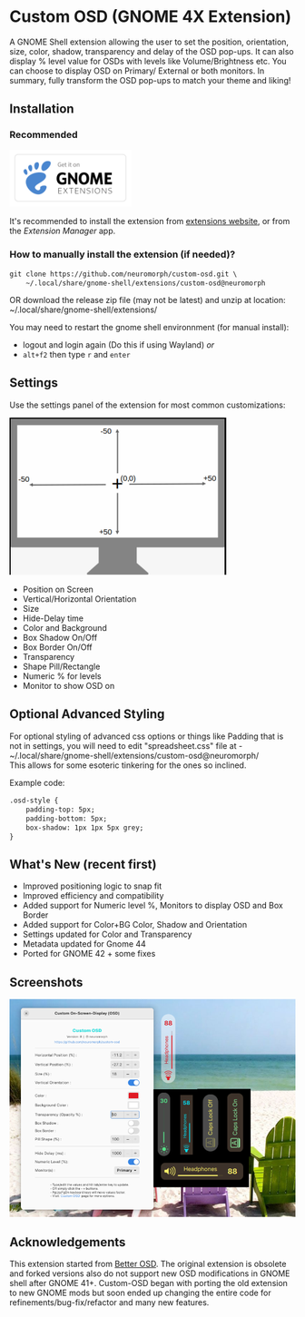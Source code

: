 
# Custom OSD (GNOME 4X Extension)  


A GNOME Shell extension allowing the user to set the position, orientation, size, color, shadow, transparency and delay of the OSD pop-ups. It can also display % level value for OSDs with levels like Volume/Brightness etc. You can choose to display OSD on Primary/ External or both monitors. In summary, fully transform the OSD pop-ups to match your theme and liking!


## Installation

### Recommended

[<img alt="" height="100" src="https://raw.githubusercontent.com/andyholmes/gnome-shell-extensions-badge/master/get-it-on-ego.svg?sanitize=true">](https://extensions.gnome.org/extension/6142/custom-osd/)

It's recommended to install the extension from
[extensions website](https://extensions.gnome.org/extension/6142/custom-osd/), or from
the _Extension Manager_ app.


### How to manually install the extension (if needed)?

```
git clone https://github.com/neuromorph/custom-osd.git \
	~/.local/share/gnome-shell/extensions/custom-osd@neuromorph
```
OR download the release zip file (may not be latest) and unzip at location: ~/.local/share/gnome-shell/extensions/

You may need to restart the gnome shell environnment (for manual install):

- logout and login again (Do this if using Wayland) _or_
- `alt+f2` then type `r` and `enter` 

## Settings
Use the settings panel of the extension for most common customizations:  

![Position](media/ScreenPosition.png)
* Position on Screen 
* Vertical/Horizontal Orientation
* Size 
* Hide-Delay time
* Color and Background
* Box Shadow On/Off
* Box Border On/Off
* Transparency
* Shape Pill/Rectangle
* Numeric % for levels
* Monitor to show OSD on



## Optional Advanced Styling
For optional styling of advanced css options or things like Padding that is not in settings, you will need to edit "spreadsheet.css" file at -  
~/.local/share/gnome-shell/extensions/custom-osd@neuromorph/  
 This allows for some esoteric tinkering for the ones so inclined. 

Example code:
```
.osd-style {
    padding-top: 5px;
    padding-bottom: 5px;
    box-shadow: 1px 1px 5px grey;
}
```


## What's New (recent first)
- Improved positioning logic to snap fit
- Improved efficiency and compatibility
- Added support for Numeric level %, Monitors to display OSD and Box Border
- Added support for Color+BG Color, Shadow and Orientation
- Settings updated for Color and Transparency
- Metadata updated for Gnome 44
- Ported for GNOME 42 + some fixes



## Screenshots

![Screenshot](media/Screenshot.png)



## Acknowledgements

This extension started from [Better OSD](https://extensions.gnome.org/extension/1345/better-osd/). The original extension is obsolete and forked versions also do not support new OSD modifications in GNOME shell after GNOME 41+. Custom-OSD began with porting the old extension to new GNOME mods but soon ended up  changing the entire code for refinements/bug-fix/refactor and many new features.
